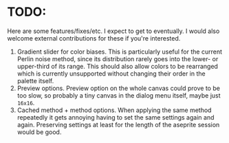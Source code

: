 # TODO:

Here are some features/fixes/etc. I expect to get to eventually. I would also welcome external
contributions for these if you're interested.

1. Gradient slider for color biases. This is particularly useful for the current Perlin noise
   method, since its distribution rarely goes into the lower- or upper-third of its range.
   This should also allow colors to be rearranged which is currently unsupported without changing
   their order in the palette itself.
2. Preview options. Preview option on the whole canvas could prove to be too slow, so probably
   a tiny canvas in the dialog menu itself, maybe just `16x16`.
3. Cached method + method options. When applying the same method repeatedly it gets annoying having
   to set the same settings again and again. Preserving settings at least for the length of the
   aseprite session would be good.
